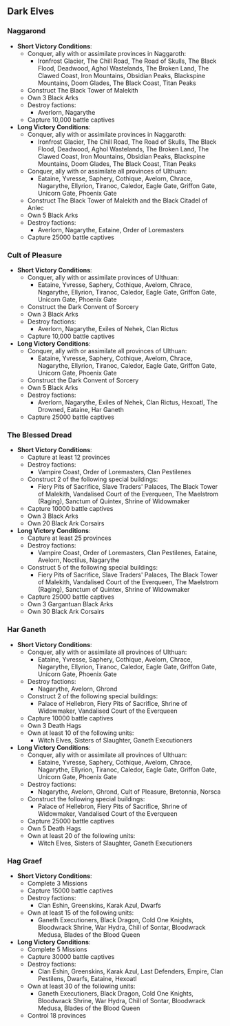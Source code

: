 ## Dark Elves

### Naggarond

* **Short Victory Conditions**:
	* Conquer, ally with or assimilate provinces in Naggaroth:
	    * Ironfrost Glacier, The Chill Road, The Road of Skulls, The Black Flood, Deadwood, Aghol Wastelands, The Broken 
	    Land, The Clawed Coast, Iron Mountains, Obsidian Peaks, Blackspine Mountains, Doom Glades, The Black Coast, 
	    Titan Peaks
	* Construct The Black Tower of Malekith
	* Own 3 Black Arks
	* Destroy factions:
	    * Averlorn, Nagarythe
	* Capture 10,000 battle captives
* **Long Victory Conditions**:
	* Conquer, ally with or assimilate provinces in Naggaroth:
	    * Ironfrost Glacier, The Chill Road, The Road of Skulls, The Black Flood, Deadwood, Aghol Wastelands, The Broken 
	    Land, The Clawed Coast, Iron Mountains, Obsidian Peaks, Blackspine Mountains, Doom Glades, The Black Coast, 
	    Titan Peaks
	* Conquer, ally with or assimilate all provinces of Ulthuan:
	    * Eataine, Yvresse, Saphery, Cothique, Avelorn, Chrace, Nagarythe, Ellyrion, Tiranoc, Caledor, Eagle Gate, 
	    Griffon Gate, Unicorn Gate, Phoenix Gate
	* Construct The Black Tower of Malekith and the Black Citadel of Anlec
	* Own 5 Black Arks
	* Destroy factions:
	    * Averlorn, Nagarythe, Eataine, Order of Loremasters
	* Capture 25000 battle captives

### Cult of Pleasure

* **Short Victory Conditions**:
	* Conquer, ally with or assimilate provinces of Ulthuan:
	    * Eataine, Yvresse, Saphery, Cothique, Avelorn, Chrace, Nagarythe, Ellyrion, Tiranoc, Caledor, Eagle Gate, 
	    Griffon Gate, Unicorn Gate, Phoenix Gate
	* Construct the Dark Convent of Sorcery
	* Own 3 Black Arks
	* Destroy factions:
	    * Averlorn, Nagarythe, Exiles of Nehek, Clan Rictus
	* Capture 10,000 battle captives
* **Long Victory Conditions**:
	* Conquer, ally with or assimilate all provinces of Ulthuan:
	    * Eataine, Yvresse, Saphery, Cothique, Avelorn, Chrace, Nagarythe, Ellyrion, Tiranoc, Caledor, Eagle Gate, 
	    Griffon Gate, Unicorn Gate, Phoenix Gate
	* Construct the Dark Convent of Sorcery
	* Own 5 Black Arks
	* Destroy factions:
	    * Averlorn, Nagarythe, Exiles of Nehek, Clan Rictus, Hexoatl, The Drowned, Eataine, Har Ganeth
	* Capture 25000 battle captives

### The Blessed Dread

* **Short Victory Conditions**:
	* Capture at least 12 provinces
	* Destroy factions:
	    * Vampire Coast, Order of Loremasters, Clan Pestilenes
	* Construct 2 of the following special buildings:
	    * Fiery Pits of Sacrifice, Slave Traders' Palaces, The Black Tower of Malekith, Vandalised Court of the 
	    Everqueen, The Maelstrom (Raging), Sanctum of Quintex, Shrine of Widowmaker
    * Capture 10000 battle captives
    * Own 3 Black Arks
    * Own 20 Black Ark Corsairs
* **Long Victory Conditions**:
	* Capture at least 25 provinces
	* Destroy factions:
	    * Vampire Coast, Order of Loremasters, Clan Pestilenes, Eataine, Avelorn, Noctilus, Nagarythe
	* Construct 5 of the following special buildings:
	    * Fiery Pits of Sacrifice, Slave Traders' Palaces, The Black Tower of Malekith, Vandalised Court of the 
	    Everqueen, The Maelstrom (Raging), Sanctum of Quintex, Shrine of Widowmaker
    * Capture 25000 battle captives
    * Own 3 Gargantuan Black Arks
    * Own 30 Black Ark Corsairs

### Har Ganeth

* **Short Victory Conditions**:
	* Conquer, ally with or assimilate all provinces of Ulthuan:
	    * Eataine, Yvresse, Saphery, Cothique, Avelorn, Chrace, Nagarythe, Ellyrion, Tiranoc, Caledor, Eagle Gate, 
	    Griffon Gate, Unicorn Gate, Phoenix Gate
	* Destroy factions:
	    * Nagarythe, Avelorn, Ghrond
	* Construct 2 of the following special buildings:
	    * Palace of Hellebron, Fiery Pits of Sacrifice, Shrine of Widowmaker, Vandalised Court of the 
	    Everqueen
    * Capture 10000 battle captives
    * Own 3 Death Hags
    * Own at least 10 of the following units:
        * Witch Elves, Sisters of Slaughter, Ganeth Executioners
* **Long Victory Conditions**:
	* Conquer, ally with or assimilate all provinces of Ulthuan:
	    * Eataine, Yvresse, Saphery, Cothique, Avelorn, Chrace, Nagarythe, Ellyrion, Tiranoc, Caledor, Eagle Gate, 
	    Griffon Gate, Unicorn Gate, Phoenix Gate
	* Destroy factions:
	    * Nagarythe, Avelorn, Ghrond, Cult of Pleasure, Bretonnia, Norsca
	* Construct the following special buildings:
	    * Palace of Hellebron, Fiery Pits of Sacrifice, Shrine of Widowmaker, Vandalised Court of the 
	    Everqueen
    * Capture 25000 battle captives
    * Own 5 Death Hags
    * Own at least 20 of the following units:
        * Witch Elves, Sisters of Slaughter, Ganeth Executioners

### Hag Graef

* **Short Victory Conditions**:
	* Complete 3 Missions
	* Capture 15000 battle captives
	* Destroy factions:
	    * Clan Eshin, Greenskins, Karak Azul, Dwarfs 
	* Own at least 15 of the following units:
	    * Ganeth Executioners, Black Dragon, Cold One Knights, Bloodwrack Shrine, War Hydra, Chill of Sontar, Bloodwrack 
	    Medusa, Blades of the Blood Queen
* **Long Victory Conditions**:
	* Complete 5 Missions
	* Capture 30000 battle captives
	* Destroy factions:
	    * Clan Eshin, Greenskins, Karak Azul, Last Defenders, Empire, Clan Pestilens, Dwarfs, Eataine, Hexoatl
	* Own at least 30 of the following units:
	    * Ganeth Executioners, Black Dragon, Cold One Knights, Bloodwrack Shrine, War Hydra, Chill of Sontar, Bloodwrack 
	    Medusa, Blades of the Blood Queen
	* Control 18 provinces

